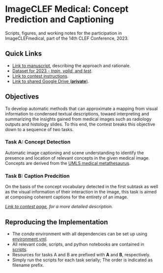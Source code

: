 # ImageCLEF Medical: Concept Prediction and Captioning

Scripts, figures, and working notes for the participation in ImageCLEFmedical, part of the 14th CLEF Conference, 2023.

## Quick Links

- [Link to manuscript](https://clef2023.clef-initiative.eu/index.php?page=Pages/conference.html), describing the approach and rationale.
- [Dataset for 2023 - *train*, *valid*, and *test*](https://drive.google.com/drive/folders/14GmtlRUQ1LDnO9PkpSjIA6eJW8lLVuT7?usp=share_link).
- [Link to contest instructions](https://www.imageclef.org/2023/medical/caption).
- [Link to shared Google Drive (**private**)](https://drive.google.com/drive/folders/1fd0SRO2IColNpPwsecNiNSeI7E3spad6?usp=sharing). 

## Objectives

To develop automatic methods that can approximate a mapping from visual information to condensed textual descriptions, towaed interpreting and summarizing the insights gained from medical images such as radiology outputs and histology slides. To this end, the contest breaks this objective down to a sequence of two tasks.

### Task A: Concept Detection

Automatic image captioning and scene understanding to identify the presence and location of relevant concepts in the given medical image.
Concepts are derived from the [UMLS medical metathesaurus](https://www.nlm.nih.gov/research/umls/index.html).

### Task B: Caption Predcition

On the basis of the concept vocabulary detected in the first subtask as well as the visual information of their interaction in the image, this task is aimed at composing coherent captions for the entirety of an image. 

*[Link to contest page](https://www.imageclef.org/2023/medical/caption), for a more detailed description.*

## Reproducing the Implementation

- The *conda* environment with all dependencies can be set up using [environment.yml](./environment.yml).
- All relevant code, scripts, and python notebooks are contained in [scripts](./scripts).
- Resources for tasks A and B are prefixed with **A** and **B**, respectively.
- Simply run the scripts for each task serially; The order is indicated as filename prefix.

